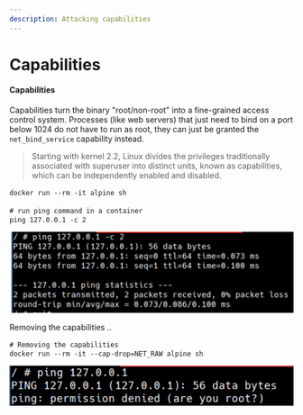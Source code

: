 ```yaml
---
description: Attacking capabilities
---
```


# Capabilities

#### Capabilities

Capabilities turn the binary "root/non-root" into a fine-grained access control system. Processes \(like web servers\) that just need to bind on a port below 1024 do not have to run as root, they can just be granted the `net_bind_service` capability instead.

> Starting with kernel 2.2, Linux divides the privileges traditionally associated with superuser into distinct units, known as capabilities, which can be independently enabled and disabled.

```text
docker run --rm -it alpine sh

# run ping command in a container
ping 127.0.0.1 -c 2
```

![](../../../.gitbook/assets/screen-shot-2019-11-24-at-2.35.45-pm.png)

Removing the capabilities ..

```text
# Removing the capabilities
docker run --rm -it --cap-drop=NET_RAW alpine sh
```

![](../../../.gitbook/assets/screen-shot-2019-11-24-at-2.36.00-pm.png)



